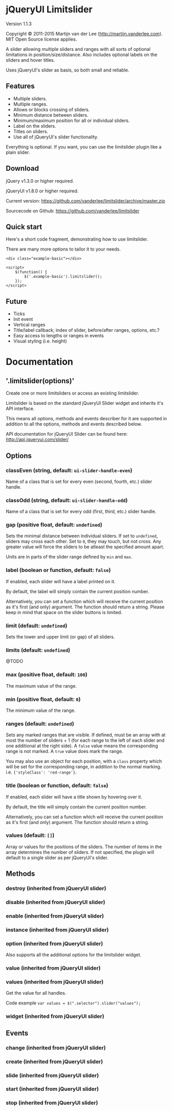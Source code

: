 jQueryUI Limitslider
====================
Version 1.1.3

Copyright &copy; 2011-2015 Martijn van der Lee (http://martijn.vanderlee.com).
MIT Open Source license applies.

A slider allowing multiple sliders and ranges with all sorts of optional
limitations in position/size/distance. Also includes optional labels on the
sliders and hover titles.

Uses jQueryUI's slider as basis, so both small and reliable.

Features
--------
-	Multiple sliders.
-	Multiple ranges.
-	Allows or blocks crossing of sliders.
-	Minimum distance between sliders.
-	Minimum/maximum position for all or individual sliders.
-	Label on the sliders.
-	Titles on sliders.
-	Use all of jQueryUI's slider functionality.

Everything is optional. If you want, you can use the limitslider plugin like a
plain slider.

Download
--------
jQuery v1.3.0 or higher required.

jQueryUI v1.8.0 or higher required.

Current version: https://github.com/vanderlee/limitslider/archive/master.zip

Sourcecode on Github: https://github.com/vanderlee/limitslider

Quick start
-----------
Here's a short code fragment, demonstrating how to use limitslider.

There are many more options to tailor it to your needs.

	<div class="example-basic"></div>

	<script>
		$(function() {
			$('.example-basic').limitslider();
		});
	</script>

Future
------
-	Ticks
-	Init event
-	Vertical ranges
-	Title/label callback; index of slider, before/after ranges, options, etc.?
-	Easy access to lengths or ranges in events
-	Visual styling (i.e. height)

Documentation
=============
'.limitslider(options)'
-----------------------
Create one or more limitsliders or access an existing limitslider.

Limitslider is based on the standard jQueryUI Slider widget and inherits it's
API interface.

This means all options, methods and events describer for it are
supported in addition to all the options, methods and events described below.

API documentation for jQueryUI Slider can be found here:
http://api.jqueryui.com/slider/

Options
-------
### **classEven** (string, default: `ui-slider-handle-even`)
Name of a class that is set for every even (second, fourth, etc.) slider handle.

### **classOdd** (string, default: `ui-slider-handle-odd`)
Name of a class that is set for every odd (first, third, etc.) slider handle.

### **gap** (positive float, default: `undefined`)
Sets the minimal distance between individual sliders. If set to `undefined`,
sliders may cross each other. Set to `0`, they may touch, but not cross.
Any greater value will force the sliders to be atleast the specified amount
apart.

Units are in parts of the slider range defined by `min` and `max`.

### **label** (boolean or function, default: `false`)
If enabled, each slider will have a label printed on it.

By default, the	label will simply contain the current position number.

Alternatively, you can set a function which will receive the current position
as it's first (and only) argument. The function should return a	string.
Please keep in mind that space on the slider buttons is limited.

### **limit** (default: `undefined`)
Sets the lower and upper limit (or gap) of all sliders.

### **limits** (default: `undefined`)
@TODO

### **max** (positive float, default: `100`)
The maximum value of the range.

### **min** (positive float, default: `0`)
The minimum value of the range.

### **ranges** (default: `undefined`)
Sets any marked ranges that are visible. If defined, must be an array with at
most the number of sliders + 1 (for each range to the left of each slider and
one additional at the right side). A `false` value means the corresponding
range is not marked. A `true` value does mark the range.

You may also use an object for each position, with a `class` property which will
be set for the corresponding range, in addition to the normal marking. i.e.
`{'styleClass': 'red-range'}`.

### **title** (boolean or function, default: `false`)
If enabled, each slider will have a title shown by hovering over it.

By default, the title will simply contain the current position number.

Alternatively, you can set a function which will receive the current position as
it's first (and only) argument. The function should return a string.

### **values** (default: `[]`)
Array or values for the positions of the sliders. The number of items in the 
array determines the number of sliders. If not specified, the plugin will 
default to a single slider as per jQueryUI's slider.

Methods
-------
### **destroy**  (inherited from jQueryUI slider)

### **disable**  (inherited from jQueryUI slider)

### **enable**  (inherited from jQueryUI slider)

### **instance**  (inherited from jQueryUI slider)

### **option**  (inherited from jQueryUI slider)
Also supports all the additional options for the limitslider widget.

### **value**  (inherited from jQueryUI slider)

### **values** (inherited from jQueryUI slider)
Get the value for all handles.

Code example `var values = $(".selector").slider("values");`

### **widget** (inherited from jQueryUI slider)

Events
------
### **change** (inherited from jQueryUI slider)

### **create** (inherited from jQueryUI slider)

### **slide** (inherited from jQueryUI slider)

### **start** (inherited from jQueryUI slider)

### **stop** (inherited from jQueryUI slider)